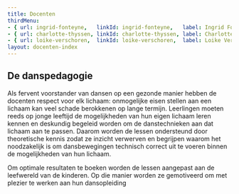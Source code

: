 ```yaml
---
title: Docenten
thirdMenu:
- { url: ingrid-fonteyne,   linkId: ingrid-fonteyne,   label: Ingrid Fonteyne }
- { url: charlotte-thyssen, linkId: charlotte-thyssen, label: Charlotte Thyssen }
- { url: loike-verschoren,  linkId: loike-verschoren,  label: Loike Verschoren }
layout: docenten-index
---
```

## De danspedagogie

Als fervent voorstander van dansen op een gezonde manier hebben de docenten respect voor elk lichaam: onmogelijke eisen stellen aan een lichaam kan veel schade berokkenen op lange termijn. Leerlingen moeten reeds op jonge leeftijd de mogelijkheden van hun eigen lichaam leren kennen en deskundig begeleid worden om de danstechnieken aan dat lichaam aan te passen. Daarom worden de lessen ondersteund door theoretische kennis zodat ze inzicht verwerven en begrijpen waarom het noodzakelijk is om dansbewegingen technisch correct uit te voeren binnen de mogelijkheden van hun lichaam.

Om optimale resultaten te boeken worden de lessen aangepast aan de leefwereld van de kinderen. Op die manier worden ze gemotiveerd om met plezier te werken aan hun dansopleiding
